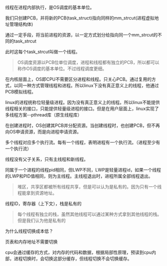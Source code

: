 线程在进程内部执行，是OS调度的基本单位。

我们只创建PCB，并将新的PCB(task_struct)指向同样的mm_strcut(进程虚拟地址管理结构体)

通过一定手段，将当前进程的资源，以一定方式划分给指向同一个mm_strcut的不同的task_strcut

此时这每个task_strcut叫做一个线程。

>OS调度资源以PCB位单位调度，进程和线程都有独立的PCB，所以都可以称作OS调度的基本单位。不过线程调度更细。

在内核层面上，OS即CPU不需要区分进程和线程。只关心PCB。通过复用的方式，以同一种方式管理线程和进程。所以linux下没有真正意义上的线程，他通过PCB模拟线程。

linux的进程统称位轻量级进程。因为没有真正意义上的线程。所以linux不能提供线程相关的接口，只能提供轻量级进程的接口。但是在用户层面上，linux实现了多线程方案--pthread库（原生线程库）

在创建进程时，OS创建其PCB并分配资源。当创建线程时，也创建PCB，但不再向OS申请资源，而是向进程申请资源。

多个线程对应多个执行流。每有一个线程，表明进程有一个执行流。（进程至少有一个执行流）

线程没有父子关系，只有主线程和新线程。

同属于一个进程的线程pid相同，但LWP不同，LWP是轻量进程id，如果一个线程的LWP和PID值相同，则为主线程。主线程退出时，进程所属全部线程退出。

> 堆区，共享区都被所有线程共享，但是可以认为是私有的。因为只有一个线程能拿到资源地址。

线程ID，寄存器（上下文），栈是私有的

>每个线程有独立的栈，虽然其他线程可以通过某种方式拿到其他线程的栈。但是我们认为他是私有的


为什么线程切换成本低？

页表和内存地址不需要切换

cpu会通过缓存的方式，对内存的代码和数据，根据局部性原理，预读到cpu内部，进程切换时，会切换这部分缓存，但线程切换不会切换缓存。

